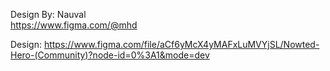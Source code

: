 Design By: Nauval
<br>
https://www.figma.com/@mhd

Design: 
https://www.figma.com/file/aCf6yMcX4yMAFxLuMVYjSL/Nowted-Hero-(Community)?node-id=0%3A1&mode=dev
